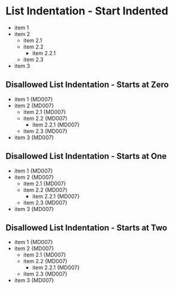 # List Indentation - Start Indented

   * item 1
   * item 2
      * item 2.1
      * item 2.2
         * item 2.2.1
      * item 2.3
   * item 3

## Disallowed List Indentation - Starts at Zero

* item 1 {MD007}
* item 2 {MD007}
   * item 2.1 {MD007}
   * item 2.2 {MD007}
      * item 2.2.1 {MD007}
   * item 2.3 {MD007}
* item 3 {MD007}

## Disallowed List Indentation - Starts at One

 * item 1 {MD007}
 * item 2 {MD007}
    * item 2.1 {MD007}
    * item 2.2 {MD007}
       * item 2.2.1 {MD007}
    * item 2.3 {MD007}
 * item 3 {MD007}

## Disallowed List Indentation - Starts at Two

  * item 1 {MD007}
  * item 2 {MD007}
     * item 2.1 {MD007}
     * item 2.2 {MD007}
        * item 2.2.1 {MD007}
     * item 2.3 {MD007}
  * item 3 {MD007}

<!-- markdownlint-configure-file {
  "ul-start-left": false,
  "ul-indent": {
    "indent": 3,
    "start_indented": true
  }
} -->

